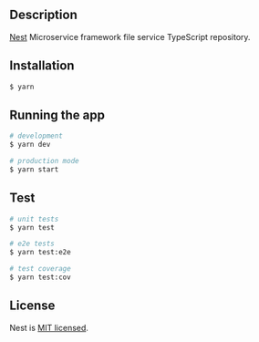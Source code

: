 ## Description

[Nest](https://github.com/nestjs/nest) Microservice framework file service TypeScript repository.

## Installation

```bash
$ yarn
```

## Running the app

```bash
# development
$ yarn dev

# production mode
$ yarn start
```

## Test

```bash
# unit tests
$ yarn test

# e2e tests
$ yarn test:e2e

# test coverage
$ yarn test:cov
```

## License

Nest is [MIT licensed](LICENSE).

